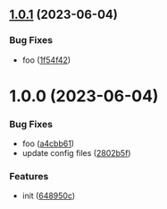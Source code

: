 ## [1.0.1](https://github.com/dword-design/puppeteer-wait-for-transition/compare/v1.0.0...v1.0.1) (2023-06-04)


### Bug Fixes

* foo ([1f54f42](https://github.com/dword-design/puppeteer-wait-for-transition/commit/1f54f420992ba868611dee1a008614717b4338ae))

# 1.0.0 (2023-06-04)


### Bug Fixes

* foo ([a4cbb61](https://github.com/dword-design/puppeteer-wait-transition/commit/a4cbb61b153150eb67c2daee532a16ae5affd30d))
* update config files ([2802b5f](https://github.com/dword-design/puppeteer-wait-transition/commit/2802b5f9f2a9a0968645863639630cdcdb0c838c))


### Features

* init ([648950c](https://github.com/dword-design/puppeteer-wait-transition/commit/648950cfe7eca05c40a13969d246ea585bec16b1))
